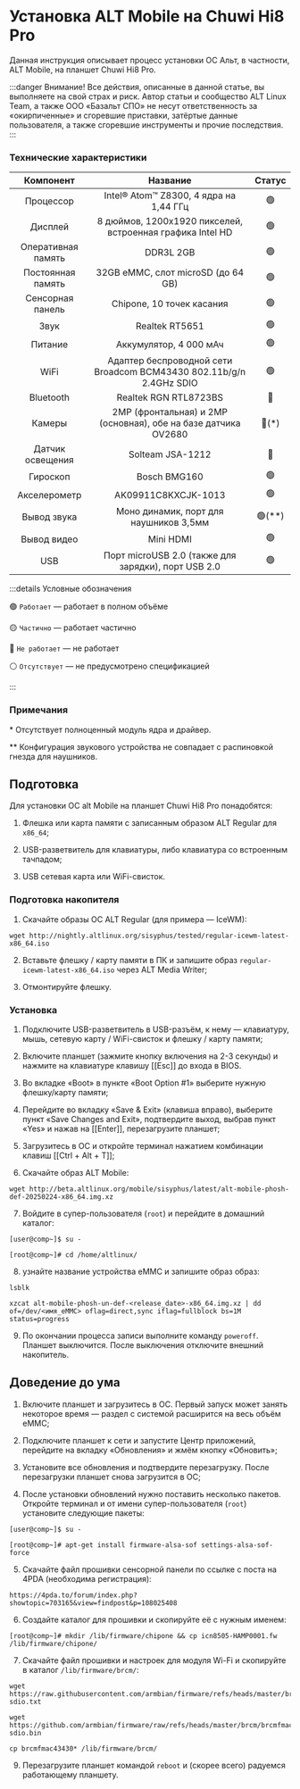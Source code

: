 # Установка ALT Mobile на Chuwi Hi8 Pro

Данная инструкция описывает процесс установки ОС Альт, в частности, ALT Mobile, на планшет Chuwi Hi8 Pro.

:::danger Внимание!
Все действия, описанные в данной статье, вы выполняете на свой страх и риск. Автор статьи и сообщество ALT Linux Team, а также ООО «Базальт СПО» не несут ответственность за «окирпиченные» и сгоревшие приставки, затёртые данные пользователя, а также сгоревшие инструменты и прочие последствия.
:::

### Технические характеристики

|     Компонент      |                              Название                               |        Статус        |
| :----------------: | :-----------------------------------------------------------------: | :------------------: |
|     Процессор      |              Intel® Atom™ Z8300, 4 ядра на 1,44 ГГц               |    :green_circle:    |
|      Дисплей       |      8 дюймов, 1200x1920 пикселей, встроенная графика Intel HD      |    :green_circle:    |
| Оперативная память |                              DDR3L 2GB                              |    :green_circle:    |
| Постоянная память  |                 32GB eMMC, слот microSD (до 64 GB)                  |    :green_circle:    |
|  Сенсорная панель  |                      Chipone, 10 точек касания                      |    :green_circle:    |
|        Звук        |                           Realtek RT5651                            |    :green_circle:    |
|      Питание       |                       Аккумулятор, 4 000 мАч                        |    :green_circle:    |
|        WiFi        | Адаптер беспроводной сети Broadcom BCM43430 802.11b/g/n 2.4GHz SDIO |    :green_circle:    |
|     Bluetooth      |                        Realtek RGN RTL8723BS                        |     :red_circle:     |
|       Камеры       |   2MP (фронтальная) и 2MP (основная), обе на базе датчика OV2680    |   :red_circle:(\*)   |
|  Датчик освещения  |                          Solteam JSA-1212                           |     :red_circle:     |
|      Гироскоп      |                            Bosch BMG160                             |    :green_circle:    |
|    Акселерометр    |                         AK09911C8KXCJK-1013                         |    :green_circle:    |
|    Вывод звука     |               Моно динамик, порт для наушников 3,5мм                | :green_circle:(\*\*) |
|    Вывод видео     |                              Mini HDMI                              |    :green_circle:    |
|        USB         |         Порт microUSB 2.0 (также для зарядки), порт USB 2.0         |    :green_circle:    |

:::details Условные обозначения

:green_circle: `Работает` — работает в полном объёме

:yellow_circle: `Частично` — работает частично

:red_circle: `Не работает` — не работает

:white_circle: `Отсутствует` — не предусмотрено спецификацией

:::

### Примечания

\* Отсутствует полноценный модуль ядра и драйвер.

\*\* Конфигурация звукового устройства не совпадает с распиновкой гнезда для наушников.

## Подготовка

Для установки ОС alt Mobile на планшет Chuwi Hi8 Pro понадобятся:

1. Флешка или карта памяти с записанным образом ALT Regular для `x86_64`;

2. USB-разветвитель для клавиатуры, либо клавиатура со встроенным тачпадом;

3. USB сетевая карта или WiFi-свисток.

### Подготовка накопителя

1. Скачайте образы ОС ALT Regular (для примера — IceWM):

```shell
wget http://nightly.altlinux.org/sisyphus/tested/regular-icewm-latest-x86_64.iso
```

2. Вставьте флешку / карту памяти в ПК и запишите образ `regular-icewm-latest-x86_64.iso` через ALT Media Writer;

3. Отмонтируйте флешку.

### Установка

1. Подключите USB-разветвитель в USB-разъём, к нему — клавиатуру, мышь, сетевую карту / WiFi-свисток и флешку / карту памяти;

2. Включите планшет (зажмите кнопку включения на 2-3 секунды) и нажмите на клавиатуре клавишу [[Esc]] до входа в BIOS.

3. Во вкладке «Boot» в пункте «Boot Option #1» выберите нужную флешку/карту памяти;

4. Перейдите во вкладку «Save & Exit» (клавиша вправо), выберите пункт «Save Changes and Exit», подтвердите выход, выбрав пункт «Yes» и нажав на [[Enter]], перезагрузите планшет;

5. Загрузитесь в ОС и откройте терминал нажатием комбинации клавиш [[Ctrl + Alt + T]];

6. Скачайте образ ALT Mobile:

```shell
wget http://beta.altlinux.org/mobile/sisyphus/latest/alt-mobile-phosh-def-20250224-x86_64.img.xz
```

7. Войдите в супер-пользователя (`root`) и перейдите в домашний каталог:

```shell
[user@comp~]$ su -

[root@comp~]# cd /home/altlinux/
```

8. узнайте название устройства eMMC и запишите образ образ:

```shell
lsblk

xzcat alt-mobile-phosh-un-def-<release_date>-x86_64.img.xz | dd of=/dev/<имя_eMMC> oflag=direct,sync iflag=fullblock bs=1M status=progress
```

9. По окончании процесса записи выполните команду `poweroff`. Планшет выключится. После выключения отключите внешний накопитель.

## Доведение до ума

1. Включите планшет и загрузитесь в ОС. Первый запуск может занять некоторое время — раздел с системой расширится на весь объём eMMC;

2. Подключите планшет к сети и запустите Центр приложений, перейдите на вкладку «Обновления» и жмём кнопку «Обновить»;

3. Установите все обновления и подтвердите перезагрузку. После перезагрузки планшет снова загрузится в ОС;

4. После установки обновлений нужно поставить несколько пакетов. Откройте терминал и от имени супер-пользователя (`root`) установите следующие пакеты:

```shell
[user@comp~]$ su -

[root@comp~]# apt-get install firmware-alsa-sof settings-alsa-sof-force
```

5. Скачайте файл прошивки сенсорной панели по ссылке с поста на 4PDA (необходима регистрация):

```shell
https://4pda.to/forum/index.php?showtopic=703165&view=findpost&p=108025408
```

6. Создайте каталог для прошивки и скопируйте её с нужным именем:

```shell
[root@comp~]# mkdir /lib/firmware/chipone && cp icn8505-HAMP0001.fw /lib/firmware/chipone/
```

7. Скачайте файл прошивки и настроек для модуля Wi-Fi и скопируйте в каталог `/lib/firmware/brcm/`:

```shell
wget https://raw.githubusercontent.com/armbian/firmware/refs/heads/master/brcm/brcmfmac43430-sdio.txt

wget https://github.com/armbian/firmware/raw/refs/heads/master/brcm/brcmfmac43430-sdio.bin

cp brcmfmac43430* /lib/firmware/brcm/
```

9. Перезагрузите планшет командой `reboot` и (скорее всего) радуемся работающему планшету.
